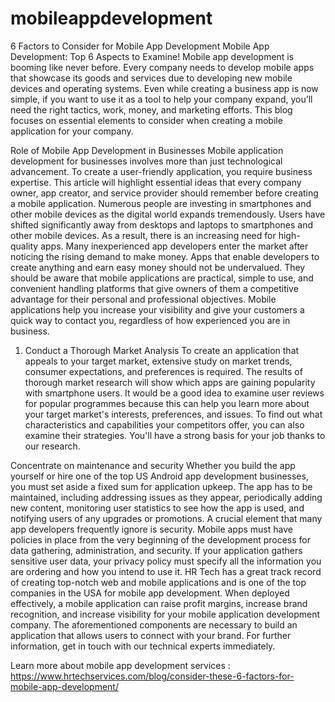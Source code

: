 # mobileappdevelopment
6 Factors to Consider for Mobile App Development
Mobile App Development: Top 6 Aspects to Examine! 
Mobile app development is booming like never before. Every company needs to develop mobile apps that showcase its goods and services due to developing new mobile devices and operating systems. Even while creating a business app is now simple, if you want to use it as a tool to help your company expand, you’ll need the right tactics, work, money, and marketing efforts. This blog focuses on essential elements to consider when creating a mobile application for your company. 

Role of Mobile App Development in Businesses
Mobile application development for businesses involves more than just technological advancement. To create a user-friendly application, you require business expertise. This article will highlight essential ideas that every company owner, app creator, and service provider should remember before creating a mobile application.
Numerous people are investing in smartphones and other mobile devices as the digital world expands tremendously. Users have shifted significantly away from desktops and laptops to smartphones and other mobile devices. As a result, there is an increasing need for high-quality apps. Many inexperienced app developers enter the market after noticing the rising demand to make money.
Apps that enable developers to create anything and earn easy money should not be undervalued. They should be aware that mobile applications are practical, simple to use, and convenient handling platforms that give owners of them a competitive advantage for their personal and professional objectives. Mobile applications help you increase your visibility and give your customers a quick way to contact you, regardless of how experienced you are in business.

1. Conduct a Thorough Market Analysis
To create an application that appeals to your target market, extensive study on market trends, consumer expectations, and preferences is required. The results of thorough market research will show which apps are gaining popularity with smartphone users.
It would be a good idea to examine user reviews for popular programmes because this can help you learn more about your target market's interests, preferences, and issues. To find out what characteristics and capabilities your competitors offer, you can also examine their strategies. You'll have a strong basis for your job thanks to our research.

Concentrate on maintenance and security
Whether you build the app yourself or hire one of the top US Android app development businesses, you must set aside a fixed sum for application upkeep. The app has to be maintained, including addressing issues as they appear, periodically adding new content, monitoring user statistics to see how the app is used, and notifying users of any upgrades or promotions.
A crucial element that many app developers frequently ignore is security. Mobile apps must have policies in place from the very beginning of the development process for data gathering, administration, and security. If your application gathers sensitive user data, your privacy policy must specify all the information you are ordering and how you intend to use it.
HR Tech has a great track record of creating top-notch web and mobile applications and is one of the top companies in the USA for mobile app development. When deployed effectively, a mobile application can raise profit margins, increase brand recognition, and increase visibility for your mobile application development company. The aforementioned components are necessary to build an application that allows users to connect with your brand. For further information, get in touch with our technical experts immediately.

Learn more about mobile app development services : https://www.hrtechservices.com/blog/consider-these-6-factors-for-mobile-app-development/
